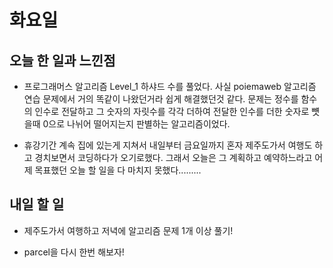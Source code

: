 # 화요일

## 오늘 한 일과 느낀점
- 프로그래머스 알고리즘 Level_1 하샤드 수를 풀었다. 사실 poiemaweb 알고리즘 연습 문제에서 거의 똑같이 나왔던거라 쉽게 해결했던것 같다. 문제는 정수를 함수의 인수로 전달하고 그 숫자의 자릿수를 각각 더하여 전달한 인수를 더한 숫자로 뻇을때 0으로 나뉘어 떨어지는지 판별하는 알고리즘이었다.

- 휴강기간 계속 집에 있는게 지쳐서 내일부터 금요일까지 혼자 제주도가서 여행도 하고 경치보면서 코딩하다가 오기로했다. 그래서 오늘은 그 계획하고 예약하느라고 어제 목표했던 오늘 할 일을 다 마치지 못했다.........

## 내일 할 일
- 제주도가서 여행하고 저녁에 알고리즘 문제 1개 이상 풀기!

- parcel을 다시 한번 해보자!